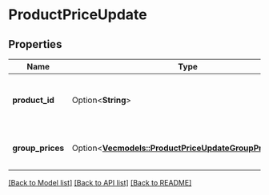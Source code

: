 # ProductPriceUpdate

## Properties

Name | Type | Description | Notes
------------ | ------------- | ------------- | -------------
**product_id** | Option<**String**> | Defines the product where the price has to be updated | [optional]
**group_prices** | Option<[**Vec<models::ProductPriceUpdateGroupPricesInner>**](ProductPriceUpdate_group_prices_inner.md)> | Defines product's group prices | [optional]

[[Back to Model list]](../README.md#documentation-for-models) [[Back to API list]](../README.md#documentation-for-api-endpoints) [[Back to README]](../README.md)


